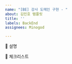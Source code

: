 ```yaml
---
name: "[BE] 강사 도메인 구현 - "
about: 김민호 탬플릿
title: ''
labels: BackEnd
assignees: Minogod

---
```


💁 설명


📑 체크리스트
